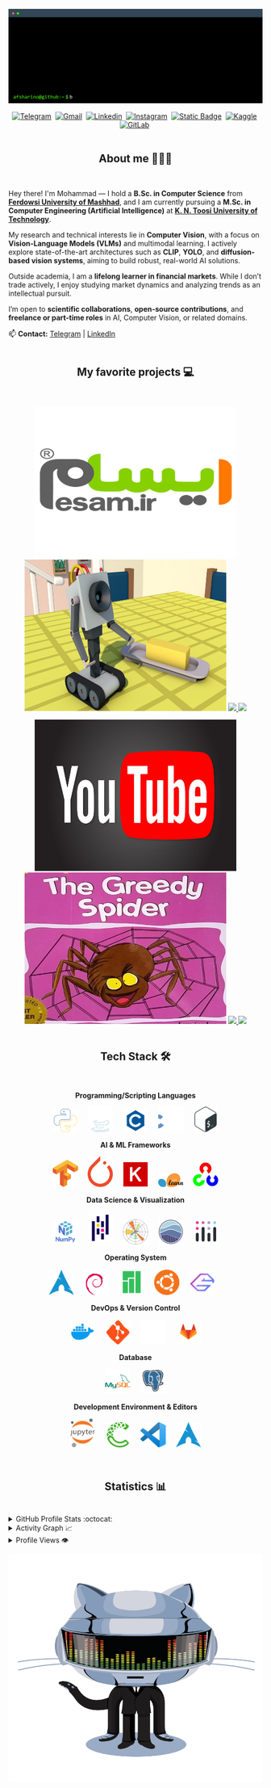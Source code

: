 <p>
    <img w src="https://github.com/afsharino/afsharino/blob/main/images/banners/terminal-banner.gif" />
</p>

<p align="center">
    <a href="https://t.me/afsharino">
    <img src="https://img.shields.io/badge/Telegram-2CA5E0?style=for-the-badge&logo=telegram&logoColor=white" alt="Telegram" /></a>&nbsp;
    <a href="mailto:mohammadafshari.fum.ac.ir@gmail.com">
    <img src="https://img.shields.io/badge/Gmail-D14836?style=for-the-badge&logo=gmail&logoColor=white" alt="Gmail" /></a>&nbsp;
    <a href="https://www.linkedin.com/in/afsharino?lipi=urn%3Ali%3Apage%3Ad_flagship3_profile_view_base_contact_details%3B1aMkcKXtRjCK27sjKAFWDQ%3D%3D"> 
    <img src="https://img.shields.io/badge/linkedin-%230077B5.svg?style=for-the-badge&logo=linkedin&logoColor=white" alt="Linkedin" /></a>&nbsp;
    <a href="https://www.instagram.com/lmohammadafsharil/">
    <img src="https://img.shields.io/badge/Instagram-%2523E4405F.svg?style=for-the-badge&logo=instagram&logoColor=white&labelColor=9d4edd&color=9d4edd" alt="Instagram" /></a>&nbsp;
    <a href="https://medium.com/@mohammadafshari">
    <img alt="Static Badge" src="https://img.shields.io/badge/Medium-12100E?style=for-the-badge&logo=medium"></a>&nbsp;
    <a href="https://www.kaggle.com/mohammadafshari">
    <img src="https://img.shields.io/badge/Kaggle-20BEFF?style=for-the-badge&logo=Kaggle&logoColor=white" alt="Kaggle" /></a>&nbsp;
    <a href="https://gitlab.com/afsharino">
    <img src="https://img.shields.io/badge/gitlab-%2523181717.svg?style=for-the-badge&logo=gitlab&logoColor=white&labelColor=orange&color=orange" alt="GitLab" /></a>&nbsp;
    <br />
    <br />
    <h2 align="center">About me 👨🏻‍💻</h2>
</p>
<br />

<p align="left">
    Hey there! I'm Mohammad — I hold a <b>B.Sc. in Computer Science</b> from 
<a href="https://um.ac.ir/#"><b>Ferdowsi University of Mashhad</b></a>, and I am currently pursuing a 
<b>M.Sc. in Computer Engineering (Artificial Intelligence)</b> at 
<a href="https://kntu.ac.ir/"><b>K. N. Toosi University of Technology</b></a>.

My research and technical interests lie in <b>Computer Vision</b>, with a focus on 
<b>Vision-Language Models (VLMs)</b> and multimodal learning. 
I actively explore state-of-the-art architectures such as <b>CLIP</b>, <b>YOLO</b>, and 
<b>diffusion-based vision systems</b>, aiming to build robust, real-world AI solutions.

Outside academia, I am a <b>lifelong learner in financial markets</b>. 
While I don’t trade actively, I enjoy studying market dynamics and analyzing trends as an intellectual pursuit.

I’m open to <b>scientific collaborations</b>, <b>open-source contributions</b>, and 
<b>freelance or part-time roles</b> in AI, Computer Vision, or related domains.

📫 <b>Contact:</b> 
<a href="https://t.me/afsharino">Telegram</a> | 
<a href="https://linkedin.com/in/afsharino">LinkedIn</a>
<br />
<br />
<h2 align="center">My favorite projects 💻</h2>
</p>
<br />

<p align="center">
  <img width="400" height="300" src="https://github.com/afsharino/afsharino/blob/main/images/favourite%20projects/esam.png" />
  <img width="400" height="300" src="https://github.com/afsharino/afsharino/blob/main/images/favourite%20projects/butter-robot.jpg" />
  
 <a href="https://github.com/afsharino/ICDS-Internship/tree/main/07.Image%20Processing/E-commerce%20product%20image%20classification">
  <img align="" src="https://github-readme-stats-sigma-five.vercel.app/api/pin/?username=afsharino&repo=ICDS-Internship&theme=tokyonight" />
</a>
  
  <a href="https://github.com/afsharino/Butter-Robot">
  <img align="" src="https://github-readme-stats-sigma-five.vercel.app/api/pin/?username=afsharino&repo=Butter-Robot&theme=tokyonight" />
</a>
</p>

<p align="center">
  <img width="400" height="300" src="https://github.com/afsharino/B.SC-Students/raw/main/images/youtube.jpg" />
  <img width="400" height="300" src="https://raw.githubusercontent.com/afsharino/B.SC-Students/main/images/greedy-spider.jpg" />
  
 <a href="https://github.com/afsharino/Youtube-Data-Analysis">
  <img align="" src="https://github-readme-stats-sigma-five.vercel.app/api/pin/?username=afsharino&repo=Youtube-Data-Analysis&theme=tokyonight" />
</a>
  
  <a href="https://github.com/afsharino/B.SC-Students/tree/main/01.%20Introduction%20To%20Programming/Greedy-Spider">
  <img align="" src="https://github-readme-stats-sigma-five.vercel.app/api/pin/?username=afsharino&repo=B.SC-Students&theme=tokyonight" />
</a>
    <br />
    <br />
    <h2 align="center"> Tech Stack 🛠️ </h2>
</p>
<br />

<!-- Languages -->
<p align="center"><strong>Programming/Scripting Languages</strong></p>
<p align="center">
  <a href="https://www.python.org/"><img src="https://github.com/afsharino/afsharino/blob/main/images/tech-stack/languages/python-logo.svg" width="50" /></a>&nbsp;&nbsp;&nbsp;&nbsp;
  <a href="https://www.java.com/en/"><img src="https://github.com/afsharino/afsharino/blob/main/images/tech-stack/languages/java-logo.svg" width="50" /></a>&nbsp;&nbsp;&nbsp;&nbsp;
  <a href="https://www.codeblocks.org/"><img src="https://github.com/afsharino/afsharino/blob/main/images/tech-stack/languages/c-logo.gif" width="50" /></a>&nbsp;&nbsp;&nbsp;&nbsp;
  <a href="https://isocpp.org/"><img src="https://github.com/afsharino/afsharino/blob/main/images/tech-stack/languages/cpp-logo.svg" width="50" /></a>&nbsp;&nbsp;&nbsp;&nbsp;
  <a href="http://gnu.org/software/bash/bash.html"><img src="https://github.com/afsharino/afsharino/blob/main/images/tech-stack/languages/bash-logo.svg" width="50" /></a>
</p>

<!-- AI/ML Frameworks -->
<p align="center"><strong>AI & ML Frameworks</strong></p>
<p align="center">
  <a href="https://www.tensorflow.org/"><img src="https://github.com/afsharino/afsharino/blob/main/images/tech-stack/ai-frameworks/Tensorflow-logo.png" width="50" /></a>&nbsp;&nbsp;&nbsp;&nbsp;
  <a href="https://pytorch.org/"><img src="https://github.com/afsharino/afsharino/blob/main/images/tech-stack/ai-frameworks/pyTorch-logo.png" width="50" /></a>&nbsp;&nbsp;&nbsp;&nbsp;
  <a href="https://keras.io/"><img src="https://github.com/afsharino/afsharino/blob/main/images/tech-stack/ai-frameworks/keras-logo.png" width="50" /></a>&nbsp;&nbsp;&nbsp;&nbsp;
  <a href="https://scikit-learn.org/"><img src="https://github.com/afsharino/afsharino/blob/main/images/tech-stack/ai-frameworks/scikitlearn-logo.png" width="50" /></a>&nbsp;&nbsp;&nbsp;&nbsp;
  <a href="https://opencv.org/"><img src="https://github.com/afsharino/afsharino/blob/main/images/tech-stack/ai-frameworks/opencv-logo.png" width="50" /></a>
</p>

<!-- Data Science & Visualization -->
<p align="center"><strong>Data Science & Visualization</strong></p>
<p align="center">
  <a href="https://numpy.org/"><img src="https://github.com/afsharino/afsharino/blob/main/images/tech-stack/data-science-visualization/numpy-logo.png" width="50" /></a>&nbsp;&nbsp;&nbsp;&nbsp;
  <a href="https://pandas.pydata.org/"><img src="https://github.com/afsharino/afsharino/blob/main/images/tech-stack/data-science-visualization/pandas-logo.png" width="50" /></a>&nbsp;&nbsp;&nbsp;&nbsp;
  <a href="https://matplotlib.org/"><img src="https://github.com/afsharino/afsharino/blob/main/images/tech-stack/data-science-visualization/matplot-logo.png" width="50" /></a>&nbsp;&nbsp;&nbsp;&nbsp;
  <a href="https://seaborn.pydata.org/"><img src="https://github.com/afsharino/afsharino/blob/main/images/tech-stack/data-science-visualization/seaborn-logo.png" width="50" /></a>&nbsp;&nbsp;&nbsp;&nbsp;
  <a href="https://plotly.com/"><img src="https://github.com/afsharino/afsharino/blob/main/images/tech-stack/data-science-visualization/plotly-logo.png" width="50" /></a>
</p>

<!-- Operating System -->
<p align="center"><strong>Operating System</strong></p>
<p align="center">
  <a href="https://archlinux.org/"><img src="https://github.com/afsharino/afsharino/blob/main/images/tech-stack/operating-systems/archlinux-logo.png" width="50" /></a>&nbsp;&nbsp;&nbsp;&nbsp;
  <a href="https://www.debian.org/"><img src="https://github.com/afsharino/afsharino/blob/main/images/tech-stack/operating-systems/debian-logo.gif" width="50" /></a>&nbsp;&nbsp;&nbsp;&nbsp;
  <a href="https://manjaro.org/"><img src="https://github.com/afsharino/afsharino/blob/main/images/tech-stack/operating-systems/manjaro-logo.png" width="50" /></a>&nbsp;&nbsp;&nbsp;&nbsp;
  <a href="https://ubuntu.com/"><img src="https://github.com/afsharino/afsharino/blob/main/images/tech-stack/operating-systems/ubuntu-logo.gif" width="50" /></a>&nbsp;&nbsp;&nbsp;&nbsp;
  <a href="https://garudalinux.org/"><img src="https://github.com/afsharino/afsharino/blob/main/images/tech-stack/operating-systems/garudalinux-logo.png" width="50" /></a>&nbsp;&nbsp;&nbsp;&nbsp;
</p>

<!-- DevOps & Version Control -->
<p align="center"><strong>DevOps & Version Control</strong></p>
<p align="center">
  <a href="https://www.docker.com/"><img src="https://github.com/afsharino/afsharino/blob/main/images/tech-stack/devops-version-control/docker-logo.svg" width="50" /></a>&nbsp;&nbsp;&nbsp;&nbsp;
  <a href="https://git-scm.com/"><img src="https://github.com/afsharino/afsharino/blob/main/images/tech-stack/devops-version-control/git-logo.gif" width="50" /></a>&nbsp;&nbsp;&nbsp;&nbsp;
  <a href="https://github.com/"><img src="https://github.com/afsharino/afsharino/blob/main/images/tech-stack/devops-version-control/github-logo.svg" width="50" /></a>&nbsp;&nbsp;&nbsp;&nbsp;
  <a href="https://gitlab.com/afsharino"><img src="https://github.com/afsharino/afsharino/blob/main/images/tech-stack/devops-version-control/gitlab-logo.gif" width="50" /></a>
</p>

<!-- Database -->
<p align="center"><strong>Database</strong></p>
<p align="center">
  <a href="https://www.mysql.com/"><img src="https://github.com/afsharino/afsharino/blob/main/images/tech-stack/databases/mysql-logo.svg" width="50" /></a>&nbsp;&nbsp;&nbsp;&nbsp;
  <a href="https://www.postgresql.org/"><img src="https://github.com/afsharino/afsharino/blob/main/images/tech-stack/databases/postgres-logo.gif" width="50" /></a>
</p>

<!-- Development Environment -->
<p align="center"><strong>Development Environment & Editors</strong></p>
<p align="center">
  <a href="https://jupyter.org/"><img src="https://raw.githubusercontent.com/afsharino/afsharino/main/images/logos/Jupyter_logo.png" width="50" /></a>&nbsp;&nbsp;&nbsp;&nbsp;
  <a href="https://docs.conda.io/"><img src="https://raw.githubusercontent.com/afsharino/afsharino/main/images/logos/conda-logo.png" width="50" /></a>&nbsp;&nbsp;&nbsp;&nbsp;
  <a href="https://code.visualstudio.com/"><img src="https://raw.githubusercontent.com/afsharino/afsharino/main/images/logos/vscode_Logo.png" width="50" /></a>&nbsp;&nbsp;&nbsp;&nbsp;
  <a href="https://archlinux.org/"><img src="https://raw.githubusercontent.com/afsharino/afsharino/main/images/logos/archlinux-logo.png" width="50" /></a>
</p>
<br />
<h2 align="center">Statistics 📊 </h2>
<br />

<details>
    <summary>GitHub Profile Stats :octocat:</summary>
    <br/>
    <p align="center">
        <img src="https://github-readme-stats-sigma-five.vercel.app/api?username=afsharino&layout=compact&theme=tokyonight&show_icons=true" width="420" height="165"/>
    <img  src="https://github-readme-streak-stats.herokuapp.com/?user=afsharino&theme=tokyonight" width="420"/>
    <img src="https://github-readme-stats-sigma-five.vercel.app/api/top-langs/?username=afsharino&layout=compact&theme=tokyonight&show_icons=true" width="400"/>
    </p>
    <br/>
</details>

<details>
    <summary>Activity Graph 📈</summary>
    <br/>
     <p align="center">
        <img src="https://github-readme-activity-graph.vercel.app/graph?username=afsharino&theme=dracula&area=true&hide_border=true#gh-dark-mode-only" width="100%">
     </p>
</details>

<details>
    <summary>Profile Views 👁️</summary>
    <br/>
    <img src="https://komarev.com/ghpvc/?username=afsharino&label=PROFILE+VIEWS&style=for-the-badge&color=blueviolet">
</details>
<p align="center">
    <img alt="github cat gif" width="600" height="450" src="https://github.com/afsharino/afsharino/blob/main/images/animated/daftpunktocat-thomas.gif">
</p>
<!--<p align="center">
    <img src="https://github-profile-trophy.vercel.app/?username=afsharino&theme=discord" />
</p>-->

<!--
**afsharino/afsharino** is a ✨ _special_ ✨ repository because its `README.md` (this file) appears on your GitHub profile.

Here are some ideas to get you started:

- 🔭 I’m currently working on ...
- 🌱 I’m currently learning ...
- 👯 I’m looking to collaborate on ...
- 🤔 I’m looking for help with ...
- 💬 Ask me about ...
- 📫 How to reach me: ...
- 😄 Pronouns: ...
- ⚡ Fun fact: ...
-->
